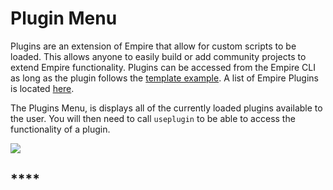 # Plugin Menu

Plugins are an extension of Empire that allow for custom scripts to be loaded. This allows anyone to easily build or add community projects to extend Empire functionality. Plugins can be accessed from the Empire CLI as long as the plugin follows the [template example](https://github.com/BC-SECURITY/Empire/blob/master/empire/server/plugins/example.py). A list of Empire Plugins is located [here](https://github.com/BC-SECURITY/Empire/blob/master/empire/server/plugins/PLUGINS.md).

The Plugins Menu, is displays all of the currently loaded plugins available to the user. You will then need to call `useplugin` to be able to access the functionality of a plugin.

![](https://user-images.githubusercontent.com/20302208/100279849-228a2280-2f1c-11eb-989e-df8812cefdb8.jpg)

## ****
